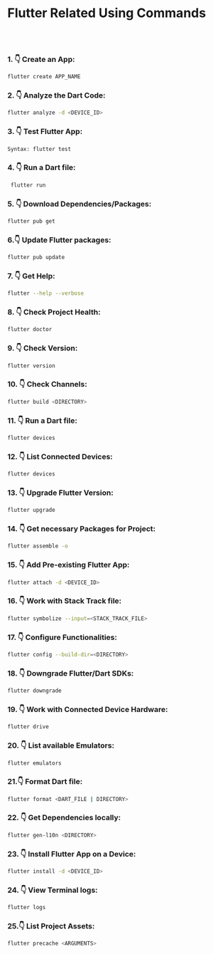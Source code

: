 # Flutter Related Using Commands

<br/>
<br/>

### 1. 👇 Create an App:

```sh
flutter create APP_NAME
```

### 2. 👇 Analyze the Dart Code:

```sh
flutter analyze -d <DEVICE_ID>
```

### 3. 👇 Test Flutter App:

```sh
Syntax: flutter test
```

### 4. 👇 Run a Dart file:

```sh
 flutter run
```

### 5. 👇 Download Dependencies/Packages:

```sh
flutter pub get
```

### 6.👇 Update Flutter packages:

```sh
flutter pub update
```

### 7. 👇 Get Help:

```sh
flutter --help --verbose
```

### 8. 👇 Check Project Health:

```sh
flutter doctor
```

### 9. 👇 Check Version:

```sh
flutter version
```

### 10. 👇 Check Channels:

```sh
flutter build <DIRECTORY>
```

### 11. 👇 Run a Dart file:

```sh
flutter devices
```

### 12. 👇 List Connected Devices:

```sh
flutter devices
```

### 13. 👇 Upgrade Flutter Version:

```sh
flutter upgrade
```

### 14. 👇 Get necessary Packages for Project:

```sh
flutter assemble -o
```

### 15. 👇 Add Pre-existing Flutter App:

```sh
flutter attach -d <DEVICE_ID>
```

### 16. 👇 Work with Stack Track file:

```sh
flutter symbolize --input=<STACK_TRACK_FILE>
```

### 17. 👇 Configure Functionalities:

```sh
flutter config --build-dir=<DIRECTORY>
```

### 18. 👇 Downgrade Flutter/Dart SDKs:

```sh
flutter downgrade
```

### 19. 👇 Work with Connected Device Hardware:

```sh
flutter drive
```

### 20. 👇 List available Emulators:

```sh
flutter emulators
```

### 21.👇 Format Dart file:

```sh
flutter format <DART_FILE | DIRECTORY>
```

### 22. 👇 Get Dependencies locally:

```sh
flutter gen-l10n <DIRECTORY>
```

### 23. 👇 Install Flutter App on a Device:

```sh
flutter install -d <DEVICE_ID>
```

### 24. 👇 View Terminal logs:

```sh
flutter logs
```

### 25.👇 List Project Assets:

```sh
flutter precache <ARGUMENTS>
```